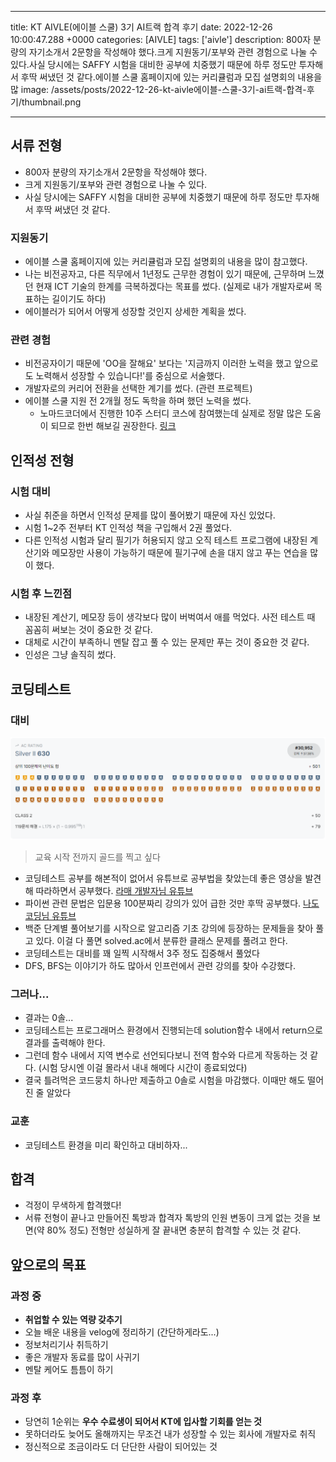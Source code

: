 

---
title: KT AIVLE(에이블 스쿨) 3기 AI트랙 합격 후기
date: 2022-12-26 10:00:47.288 +0000
categories: [AIVLE]
tags: ['aivle']
description: 800자 분량의 자기소개서 2문항을 작성해야 했다.크게 지원동기/포부와 관련 경험으로 나눌 수 있다.사실 당시에는 SAFFY 시험을 대비한 공부에 치중했기 때문에 하루 정도만 투자해서 후딱 써냈던 것 같다.에이블 스쿨 홈페이지에 있는 커리큘럼과 모집 설명회의 내용을 많
image: /assets/posts/2022-12-26-kt-aivle에이블-스쿨-3기-ai트랙-합격-후기/thumbnail.png

---

## 서류 전형
- 800자 분량의 자기소개서 2문항을 작성해야 했다.
- 크게 지원동기/포부와 관련 경험으로 나눌 수 있다.
- 사실 당시에는 SAFFY 시험을 대비한 공부에 치중했기 때문에 하루 정도만 투자해서 후딱 써냈던 것 같다.

### 지원동기

- 에이블 스쿨 홈페이지에 있는 커리큘럼과 모집 설명회의 내용을 많이 참고했다.
- 나는 비전공자고, 다른 직무에서 1년정도 근무한 경험이 있기 때문에, 근무하며 느꼈던 현재 ICT 기술의 한계를 극복하겠다는 목표를 썼다. (실제로 내가 개발자로써 목표하는 길이기도 하다)
- 에이블러가 되어서 어떻게 성장할 것인지 상세한 계획을 썼다.

### 관련 경험

- 비전공자이기 때문에 'OO을 잘해요' 보다는 '지금까지 이러한 노력을 했고 앞으로도 노력해서 성장할 수 있습니다!'를 중심으로 서술했다.
- 개발자로의 커리어 전환을 선택한 계기를 썼다. (관련 프로젝트)
- 에이블 스쿨 지원 전 2개월 정도 독학을 하며 했던 노력을 썼다.
	- 노마드코더에서 진행한 10주 스터디 코스에 참여했는데 실제로 정말 많은 도움이 되므로 한번 해보길 권장한다. [링크](https://nomadcoders.co/nomad-study?utm_source=channeltalk&utm_medium=channeltalk&utm_campaign=channeltalk_1210)

## 인적성 전형

### 시험 대비

- 사실 취준을 하면서 인적성 문제를 많이 풀어봤기 때문에 자신 있었다.
- 시험 1~2주 전부터 KT 인적성 책을 구입해서 2권 풀었다.
- 다른 인적성 시험과 달리 필기가 허용되지 않고 오직 테스트 프로그램에 내장된 계산기와 메모장만 사용이 가능하기 때문에 필기구에 손을 대지 않고 푸는 연습을 많이 했다.

### 시험 후 느낀점

- 내장된 계산기, 메모장 등이 생각보다 많이 버벅여서 애를 먹었다. 사전 테스트 때 꼼꼼히 써보는 것이 중요한 것 같다.
- 대체로 시간이 부족하니 멘탈 잡고 풀 수 있는 문제만 푸는 것이 중요한 것 같다.
- 인성은 그냥 솔직히 썼다.

## 코딩테스트

### 대비

![img](/assets/posts/2022-12-26-kt-aivle에이블-스쿨-3기-ai트랙-합격-후기/img0.png)
> 교육 시작 전까지 골드를 찍고 싶다

- 코딩테스트 공부를 해본적이 없어서 유튜브로 공부법을 찾았는데 좋은 영상을 발견해 따라하면서 공부했다. [라매 개발자님 유튜브](https://youtu.be/H6z1_tnyhp0)
- 파이썬 관련 문법은 입문용 100분짜리 강의가 있어 급한 것만 후딱 공부했다. [나도코딩님 유튜브](https://youtu.be/T6z-0dpXPvU)
- 백준 단계별 풀어보기를 시작으로 알고리즘 기초 강의에 등장하는 문제들을 찾아 풀고 있다. 이걸 다 풀면 solved.ac에서 분류한 클래스 문제를 풀려고 한다.
- 코딩테스트는 대비를 꽤 일찍 시작해서 3주 정도 집중해서 풀었다
- DFS, BFS는 이야기가 하도 많아서 인프런에서 관련 강의를 찾아 수강했다.

### 그러나...

- 결과는 0솔...
- 코딩테스트는 프로그래머스 환경에서 진행되는데 solution함수 내에서 return으로 결과를 출력해야 한다.
- 그런데 함수 내에서 지역 변수로 선언되다보니 전역 함수와 다르게 작동하는 것 같다. (시험 당시엔 이걸 몰라서 내내 해메다 시간이 종료되었다)
- 결국 틀려먹은 코드뭉치 하나만 제출하고 0솔로 시험을 마감했다. 이때만 해도 떨어진 줄 알았다

### 교훈

- 코딩테스트 환경을 미리 확인하고 대비하자...

## 합격

- 걱정이 무색하게 합격했다!
- 서류 전형이 끝나고 만들어진 톡방과 합격자 톡방의 인원 변동이 크게 없는 것을 보면(약 80% 정도) 전형만 성실하게 잘 끝내면 충분히 합격할 수 있는 것 같다.

## 앞으로의 목표

### 과정 중

- **취업할 수 있는 역량 갖추기**
- 오늘 배운 내용을 velog에 정리하기 (간단하게라도...)
- 정보처리기사 취득하기
- 좋은 개발자 동료를 많이 사귀기
- 멘탈 케어도 틈틈이 하기

### 과정 후

- 당연히 1순위는 **우수 수료생이 되어서 KT에 입사할 기회를 얻는 것**
- 못하더라도 늦어도 올해까지는 무조건 내가 성장할 수 있는 회사에 개발자로 취직
- 정신적으로 조금이라도 더 단단한 사람이 되어있는 것

        